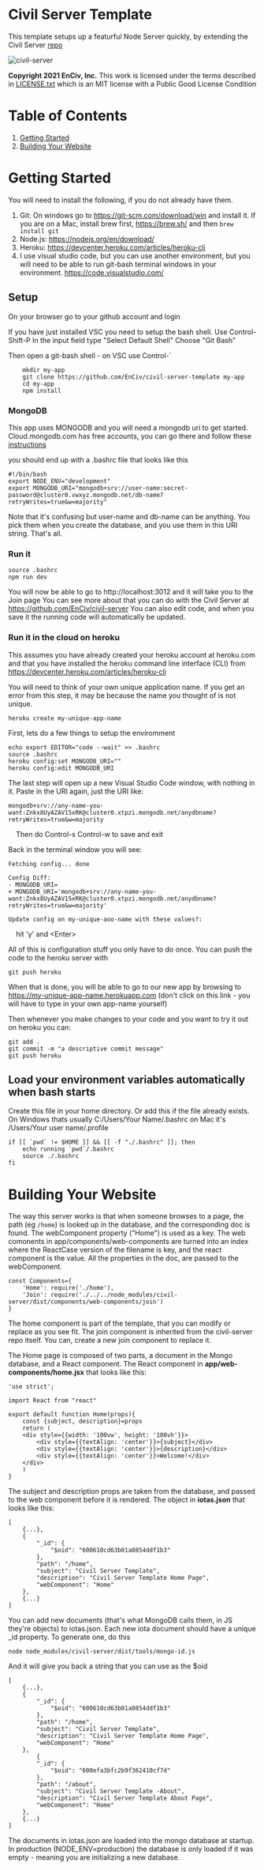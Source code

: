 # Civil Server Template
This template setups up a featurful Node Server quickly, by extending the Civil Server [repo](https://github.com/EnCiv/civil-server)

![civil-server](https://user-images.githubusercontent.com/3317487/105109776-103ae980-5a72-11eb-8182-d0f8d3cdcc30.png)

**Copyright 2021 EnCiv, Inc.** This work is licensed under the terms described in [LICENSE.txt](https://github.com/EnCiv/undebate/blob/master/LICENSE.txt) which is an MIT license with a Public Good License Condition

# Table of Contents
1. [Getting Started](#getting-started)
2. [Building Your Website](#building-your-website)

# Getting Started

You will need to install the following, if you do not already have them.

1. Git: On windows go to https://git-scm.com/download/win and install it. If you are on a Mac, install brew first, https://brew.sh/ and then `brew install git`
2. Node.js: https://nodejs.org/en/download/
3. Heroku: https://devcenter.heroku.com/articles/heroku-cli
4. I use visual studio code, but you can use another environment, but you will need to be able to run git-bash terminal windows in your environment.
   https://code.visualstudio.com/

## Setup

On your browser go to your github account and login

If you have just installed VSC you need to setup the bash shell. Use Control-Shift-P
In the input field type "Select Default Shell"
Choose "Git Bash"

Then open a git-bash shell - on VSC use Control-\`
```
    mkdir my-app
    git clone https://github.com/EnCiv/civil-server-template my-app
    cd my-app
    npm install
```
### MongoDB
This app uses MONGODB and you will need a mongodb uri to get started.   Cloud.mongodb.com has free accounts, you can go there and follow these [instructions](https://docs.google.com/presentation/d/10fEk_OdfN-dYh9PlqG6nTFlu4ENvis_owdHbqWYDpBI/present?slide=id.gb4a0dbf10b_0_93)

you should end up with a .bashrc file that looks like this
```
#!/bin/bash
export NODE_ENV="development"
export MONGODB_URI="mongodb+srv://user-name:secret-password@cluster0.vwxyz.mongodb.net/db-name?retryWrites=true&w=majority"
```
Note that it's confusing but user-name and db-name can be anything.  You pick them when you create the database, and you use them in this URI string.  That's all.  
### Run it
```
source .bashrc
npm run dev
```
You will now be able to go to http://localhost:3012 and it will take you to the Join page
You can see more about that you can do with the Civil Server at https://github.com/EnCiv/civil-server
You can also edit code, and when you save it the running code will automatically be updated.

### Run it in the cloud on heroku
This assumes you have already created your heroku account at heroku.com and that you have installed the heroku command line interface (CLI) from https://devcenter.heroku.com/articles/heroku-cli



You will need to think of your own unique application name.  If you get an error from this step, it may be because the name you thought of is not unique.
```
heroku create my-unique-app-name
```
First, lets do a few things to setup the enviromment
```
echo export EDITOR="code --wait" >> .bashrc
source .bashrc
heroku config:set MONGODB_URI=""
heroku config:edit MONGODB_URI
```
The last step will open up a new Visual Studio Code window, with nothing in it.
Paste in the URI again, just the URI like:
```
mongodb+srv://any-name-you-want:Znkx8UyAZAV15xRK@cluster0.xtpzi.mongodb.net/anydbname?retryWrites=true&w=majority
```
&nbsp;&nbsp;&nbsp;&nbsp;Then do Control-s Control-w to save and exit

Back in the terminal window you will see:
```
Fetching config... done

Config Diff:
- MONGODB_URI=
+ MONGODB_URI='mongodb+srv://any-name-you-want:Znkx8UyAZAV15xRK@cluster0.xtpzi.mongodb.net/anydbname?retryWrites=true&w=majority'

Update config on my-unique-aoo-name with these values?:  
```
&nbsp;&nbsp;&nbsp;&nbsp;hit 'y' and \<Enter\>

All of this is configuration stuff you only have to do once.   You can push the code to the heroku server with
```
git push heroku
```
When that is done, you will be able to go to our new app by browsing to https://my-unique-app-name.herokuapp.com (don't click on this link - you will have to type in your own app-name yourself)

Then whenever you make changes to your code and you want to try it out on heroku you can:
```
git add .
git commit -m "a descriptive commit message"
git push heroku
```

## Load your environment variables automatically when bash starts
Create this file in your home directory. Or add this if the file already exists.
On Windows thats usually C:/Users/Your Name/.bashrc
on Mac it's /Users/Your user name/.profile
```
if [[ `pwd` != $HOME ]] && [[ -f "./.bashrc" ]]; then 
    echo running `pwd`/.bashrc
    source ./.bashrc
fi
```

# Building Your Website
The way this server works is that when someone browses to a page, the path (eg `/home`) is looked up in the database, and the corresponding doc is found. The webComponent property ("Home") is used as a key. The web comonents in app/components/web-components are turned into an index where the ReactCase version of the filename is key, and the react component is the value. All the properties in the doc, are passed to the webComponent.

```
const Components={
    'Home': require('./home'),
    'Join': require('./../../node_modules/civil-server/dist/components/web-components/join')
}
```
The home component is part of the template, that you can modify or replace as you see fit.  The join component is inherited from the civil-server repo itself.  You can, create a new join component to replace it. 

The Home page is composed of two parts, a document in the Mongo database, and a React component.  The React component in __app/web-components/home.jsx__ that looks like this:
```
'use strict';

import React from "react"

export default function Home(props){
    const {subject, description}=props
    return (
    <div style={{width: '100vw', height: '100vh'}}>
        <div style={{textAlign: 'center'}}>{subject}</div>
        <div style={{textAlign: 'center'}}>{description}</div>
        <div style={{textAlign: 'center'}}>Welcome!</div>
    </div>
    )
}
```
The subject and description props are taken from the database, and passed to the web component before it is rendered. The object in __iotas.json__ that looks like this:
```
[
    {...},
    {
        "_id": {
            "$oid": "600610cd63b01a0854ddf1b3"
        },
        "path": "/home",
        "subject": "Civil Server Template",
        "description": "Civil Server Template Home Page",
        "webComponent": "Home"
    },
    {...}
]
```
You can add new documents (that's what MongoDB calls them, in JS they're objects) to iotas.json.   Each new iota document should have a unique _id property.  To generate one, do this
```
node node_modules/civil-server/dist/tools/mongo-id.js
```
And it will give you back a string that you can use as the $oid
```
[
    {...},
    {
        "_id": {
            "$oid": "600610cd63b01a0854ddf1b3"
        },
        "path": "/home",
        "subject": "Civil Server Template",
        "description": "Civil Server Template Home Page",
        "webComponent": "Home"
    },
        {
        "_id": {
            "$oid": "600efa3bfc2b9f362410cf7d"
        },
        "path": "/about",
        "subject": "Civil Server Template -About",
        "description": "Civil Server Template About Page",
        "webComponent": "Home"
    },
    {...}
]
```
The documents in iotas.json are loaded into the mongo database at startup. In production (NODE_ENV=production) the database is only loaded if it was empty - meaning you are initializing a new database.



